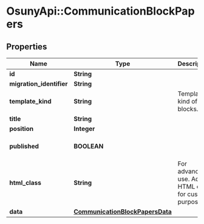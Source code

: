 # OsunyApi::CommunicationBlockPapers

## Properties
Name | Type | Description | Notes
------------ | ------------- | ------------- | -------------
**id** | **String** |  | [optional] 
**migration_identifier** | **String** |  | [optional] 
**template_kind** | **String** | Template kind of the blocks. | [optional] 
**title** | **String** |  | [optional] 
**position** | **Integer** |  | [optional] 
**published** | **BOOLEAN** |  | [optional] [default to true]
**html_class** | **String** | For advanced use. Add an HTML class for custom purposes. | [optional] 
**data** | [**CommunicationBlockPapersData**](CommunicationBlockPapersData.md) |  | [optional] 

